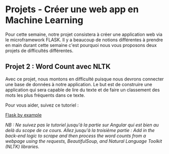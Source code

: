 # Projets - Créer une web app en Machine Learning

Pour cette semaine, notre projet consistera à créer une application web via le microframework FLASK. Il y a beaucoup de notions différentes à prendre en main durant cette semaine c'est pourquoi nous vous proposons deux projets de difficultés différentes.



## Projet 2 : Word Count avec NLTK

Avec ce projet, nous montons en difficulté puisque nous devrons connecter une base de données à notre application. Le but est de construire une application qui sera capable de lire du texte et de faire un classement des mots les plus fréquents dans ce texte.

Pour vous aider, suivez ce tutoriel :

[Flask by example](https://realpython.com/flask-by-example-part-1-project-setup/)

*NB : Ne suivez pas le tutoriel jusqu'à la partie sur Angular qui est bien au delà du scope de ce cours. Allez jusqu'à la troisième partie : Add in the back-end logic to scrape and then process the word counts from a webpage using the requests, BeautifulSoup, and Natural Language Toolkit (NLTK) libraries.*
